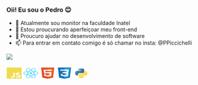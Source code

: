 ### Oii! Eu sou o Pedro 😊

- 🔭 Atualmente sou monitor na faculdade Inatel
- 🌱 Estou proucurando aperfeiçoar meu front-end
- 👯 Proucuro ajudar no desenvolvimento de software
- 📫 Para entrar em contato comigo é só chamar no insta: @PPiccichelli

<div>
  <a href="https://github.com/Piccichelli">
  <img width = "50%" src="https://github-readme-stats.vercel.app/api?username=Piccichelli&show_icons=true&theme=dark&include_all_commits=true&count_private=true"/>
  </a>
</div>

<div style="display: inline_block"><br>
  <img align="center" alt="Pedro-Js" height="30" width="40" src="https://raw.githubusercontent.com/devicons/devicon/master/icons/javascript/javascript-plain.svg">
  <img align="center" alt="Pedro-React" height="30" width="40" src="https://raw.githubusercontent.com/devicons/devicon/master/icons/react/react-original.svg">
  <img align="center" alt="Pedro-HTML" height="30" width="40" src="https://raw.githubusercontent.com/devicons/devicon/master/icons/html5/html5-original.svg">
  <img align="center" alt="Pedro-CSS" height="30" width="40" src="https://raw.githubusercontent.com/devicons/devicon/master/icons/css3/css3-original.svg">
  <img align="center" alt="Pedro-Python" height="30" width="40" src="https://raw.githubusercontent.com/devicons/devicon/master/icons/python/python-original.svg">
</div>
